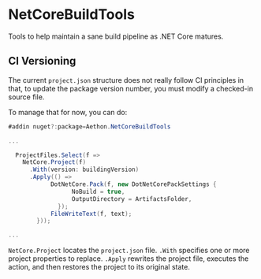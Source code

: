 # NetCoreBuildTools
Tools to help maintain a sane build pipeline as .NET Core matures.

## CI Versioning

The current `project.json` structure does not really follow CI principles in that, to update the package version number, you must modify a checked-in source file.

To manage that for now, you can do:

```csharp
#addin nuget?:package=Aethon.NetCoreBuildTools

...

  ProjectFiles.Select(f =>
    NetCore.Project(f)
      .With(version: buildingVersion)
      .Apply(() =>
	  		DotNetCore.Pack(f, new DotNetCorePackSettings {
				  NoBuild = true,
				  OutputDirectory = ArtifactsFolder,
			  });
			FileWriteText(f, text);
		}));

...
```

`NetCore.Project` locates the `project.json` file. `.With` specifies one or more project properties to replace. `.Apply` rewrites the project file, executes the action, and then restores the project to its original state.
